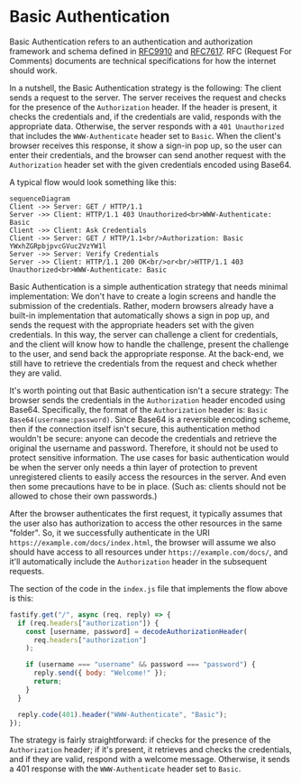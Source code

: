 # Basic Authentication

Basic Authentication refers to an authentication and authorization framework
and schema defined in [RFC9910](https://www.rfc-editor.org/rfc/rfc9110) and
[RFC7617](https://www.rfc-editor.org/rfc/rfc7617.html). RFC (Request For
Comments) documents are technical specifications for how the internet should
work.

In a nutshell, the Basic Authentication strategy is the following: The client
sends a request to the server. The server receives the request and checks for
the presence of the `Authorization` header. If the header is present, it checks
the credentials and, if the credentials are valid, responds with the
appropriate data. Otherwise, the server responds with a `401 Unauthorized` that
includes the `WWW-Authenticate` header set to `Basic`. When the client's
browser receives this response, it show a sign-in pop up, so the user can enter
their credentials, and the browser can send another request with the
`Authorization` header set with the given credentials encoded using Base64.

A typical flow would look something like this:

```mermaid
sequenceDiagram
Client ->> Server: GET / HTTP/1.1
Server ->> Client: HTTP/1.1 403 Unauthorized<br>WWW-Authenticate: Basic
Client ->> Client: Ask Credentials
Client ->> Server: GET / HTTP/1.1<br/>Authorization: Basic YWxhZGRpbjpvcGVuc2VzYW1l
Server ->> Server: Verify Credentials
Server ->> Client: HTTP/1.1 200 OK<br/>or<br/>HTTP/1.1 403 Unauthorized<br>WWW-Authenticate: Basic
```

Basic Authentication is a simple authentication strategy that needs minimal
implementation: We don't have to create a login screens and handle the
submission of the credentials. Rather, modern browsers already have a built-in
implementation that automatically shows a sign in pop up, and sends the request
with the appropriate headers set with the given credentials. In this way, the
server can challenge a client for credentials, and the client will know how to
handle the challenge, present the challenge to the user, and send back the
appropriate response. At the back-end, we still have to retrieve the
credentials from the request and check whether they are valid.

It's worth pointing out that Basic authentication isn't a secure strategy: The
browser sends the credentials in the `Authorization` header encoded using
Base64. Specifically, the format of the `Authorization` header is: `Basic
Base64(username:password)`. Since Base64 is a reversible encoding scheme, then
if the connection itself isn't secure, this authentication method wouldn't be
secure: anyone can decode the credentials and retrieve the original the
username and password. Therefore, it should not be used to protect sensitive
information. The use cases for basic authentication would be when the server
only needs a thin layer of protection to prevent unregistered clients to easily
access the resources in the server. And even then some precautions have to be
in place. (Such as: clients should not be allowed to chose their own
passwords.)

After the browser authenticates the first request, it typically assumes that
the user also has authorization to access the other resources in the same
"folder". So, it we successfully authenticate in the URI
`https://example.com/docs/index.html`, the browser will assume we also should
have access to all resources under `https://example.com/docs/`, and it'll
automatically include the `Authorization` header in the subsequent requests.

The section of the code in the `index.js` file that implements the flow above
is this:

```javascript
fastify.get("/", async (req, reply) => {
  if (req.headers["authorization"]) {
    const [username, password] = decodeAuthorizationHeader(
      req.headers["authorization"]
    );

    if (username === "username" && password === "password") {
      reply.send({ body: "Welcome!" });
      return;
    }
  }

  reply.code(401).header("WWW-Authenticate", "Basic");
});
```

The strategy is fairly straightforward: if checks for the presence of the
`Authorization` header; if it's present, it retrieves and checks the
credentials, and if they are valid, respond with a welcome message. Otherwise,
it sends a 401 response with the `WWW-Authenticate` header set to `Basic`.

